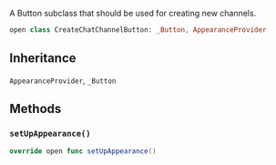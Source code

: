 
A Button subclass that should be used for creating new channels.

``` swift
open class CreateChatChannelButton: _Button, AppearanceProvider 
```

## Inheritance

`AppearanceProvider`, `_Button`

## Methods

### `setUpAppearance()`

``` swift
override open func setUpAppearance() 
```

